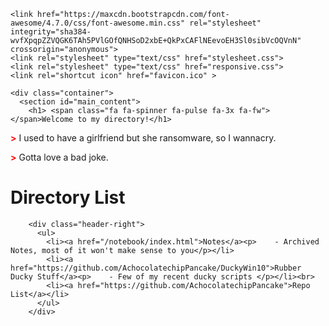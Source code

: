 <html>
  <head>
    <meta charset="utf-8">
    <meta name="viewport" content="width=device-width, initial-scale=1.0">

    <link href="https://maxcdn.bootstrapcdn.com/font-awesome/4.7.0/css/font-awesome.min.css" rel="stylesheet" integrity="sha384-wvfXpqpZZVQGK6TAh5PVlGOfQNHSoD2xbE+QkPxCAFlNEevoEH3Sl0sibVcOQVnN" crossorigin="anonymous">
    <link rel="stylesheet" type="text/css" href="stylesheet.css">
    <link rel="stylesheet" type="text/css" href="responsive.css">
    <link rel="shortcut icon" href="favicon.ico" >

    <div class="container">
      <section id="main_content">
        <h1> <span class="fa fa-spinner fa-pulse fa-3x fa-fw"></span>Welcome to my directory!</h1>

<p><strong style="color: red;"> ></strong> I used to have a girlfriend but she ransomware, so I wannacry.</p>

<p><strong style="color: red;"> ></strong> Gotta love a bad joke.</p>
        
<h1><span class="fa-stack fa-lg">
  <i class="fa fa-square fa-stack-2x"></i>
  <i class="fa fa-terminal fa-stack-1x fa-inverse"></i>
</span></span>Directory List</h1>

        <div class="header-right">
          <ul>
            <li><a href="/notebook/index.html">Notes</a><p>    - Archived Notes, most of it won't make sense to you</p></li>
            <li><a href="https://github.com/AchocolatechipPancake/DuckyWin10">Rubber Ducky Stuff</a><p>    - Few of my recent ducky scripts </p></li><br>
            <li><a href="https://github.com/AchocolatechipPancake">Repo List</a></li>
          </ul>
        </div>


